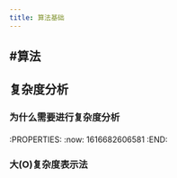 ```yaml
---
title: 算法基础
---
```


## #算法
## 复杂度分析
### 为什么需要进行复杂度分析
#### 
:PROPERTIES:
:now: 1616682606581
:END:
### 大(O)复杂度表示法
##